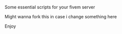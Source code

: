 Some essential scripts for your fivem server


Might wanna fork this in case i change something here


Enjoy
